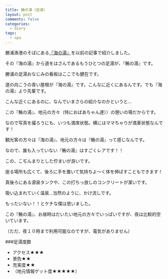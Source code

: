 ```yaml
---
title: 鮪の湯（足湯）
layout: post
comments: false
categories:
  - diary
tags:
  - spa
---
```

勝浦漁港のそばにある[『海の湯』][1]を以前の記事で紹介しました。

その『海の湯』から道をはさんであるもうひとつの足湯が、『鮪の湯』です。

<amp-img src="/img/uploads/2009/11/maguro-foot-spa-1.jpg" alt="鮪の湯看板" width="400" height="300" layout="responsive"></amp-img>

勝浦の足湯おなじみの看板はここでも健在です。

<amp-img src="/img/uploads/2009/11/maguro-foot-spa-2.jpg" alt="鮪の湯から見た海の湯" width="400" height="300" layout="responsive"></amp-img>

道の向こうの青い屋根が『海の湯』です。こんなに近くにあるんです。でも『海の湯』より先輩です。

こんな近くにあるのに、なんでいまさらの紹介なのかというと…

この『鮪の湯』、地元の方々（特におばあちゃん達））の憩いの場だからです。

なので写真を撮ろうにも、いつも満席状態。横にはママちゃりが満車状態なんです！

観光客の方々は『海の湯』、地元の方々は『鮪の湯』って感じなんです。

なので、誰も入っていない『鮪の湯』はすごくレアです！！

<amp-img src="/img/uploads/2009/11/maguro-foot-spa-3.jpg" alt="鮪の湯" width="400" height="300" layout="responsive"></amp-img>

この、こぢんまりとした佇まいが良いです。

座る場所も広くて、後ろに手を置いて気持ちよ～く体を伸ばすこともできます！

<amp-img src="/img/uploads/2009/11/maguro-foot-spa-4.jpg" alt="鮪の湯お湯" width="400" height="300" layout="responsive"></amp-img>

真後ろにある源泉タンクや、この打ちっ放しのコンクリートが潔いです。

<amp-img src="/img/uploads/2009/11/maguro-foot-spa-5.jpg" alt="鮪の湯かけ流し" width="400" height="300" layout="responsive"></amp-img>

吸い込まれていく温泉…当然のように、かけ流しです。

もったいない！！とケチな僕は思いました。

この『鮪の湯』、お昼時はだいたい地元の方々でいっぱいですが、夜は比較的空いています。

（ただ、夜１０時まで利用可能なのですが、電気がありません）

###足湯度数

* アクセス★★★
* 景色★★
* 充実度★★
* （地元情報ゲット度★★★★★）


 [1]: /diary/umi-foot-spa.html "海の湯"
 [2]: /img/uploads/2009/11/maguro-foot-spa-1.jpg
 [3]: /img/uploads/2009/11/maguro-foot-spa-2.jpg
 [4]: /img/uploads/2009/11/maguro-foot-spa-3.jpg
 [5]: /img/uploads/2009/11/maguro-foot-spa-4.jpg
 [6]: /img/uploads/2009/11/maguro-foot-spa-5.jpg
